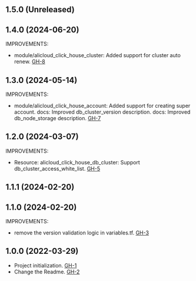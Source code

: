 ## 1.5.0 (Unreleased)
## 1.4.0 (2024-06-20)

IMPROVEMENTS:

- module/alicloud_click_house_cluster: Added support for cluster auto renew. [GH-8](https://github.com/alibabacloud-automation/terraform-alicloud-clickhouse/pull/8)

## 1.3.0 (2024-05-14)

IMPROVEMENTS:

- module/alicloud_click_house_account: Added support for creating super account. docs: Improved db_cluster_version description. docs: Improved db_node_storage description. [GH-7](https://github.com/alibabacloud-automation/terraform-alicloud-clickhouse/pull/7)

## 1.2.0 (2024-03-07)

IMPROVEMENTS:
- Resource: alicloud_click_house_db_cluster: Support db_cluster_access_white_list. [GH-5](https://github.com/alibabacloud-automation/terraform-alicloud-clickhouse/pull/5)

## 1.1.1 (2024-02-20)

## 1.1.0 (2024-02-20)

IMPROVEMENTS:
- remove the version validation logic in variables.tf. [GH-3](https://github.com/alibabacloud-automation/terraform-alicloud-clickhouse/pull/3)


## 1.0.0 (2022-03-29)

- Project initialization. [GH-1](https://github.com/terraform-alicloud-modules/terraform-alicloud-clickhouse/pull/1)
- Change the Readme. [GH-2](https://github.com/terraform-alicloud-modules/terraform-alicloud-clickhouse/pull/2)